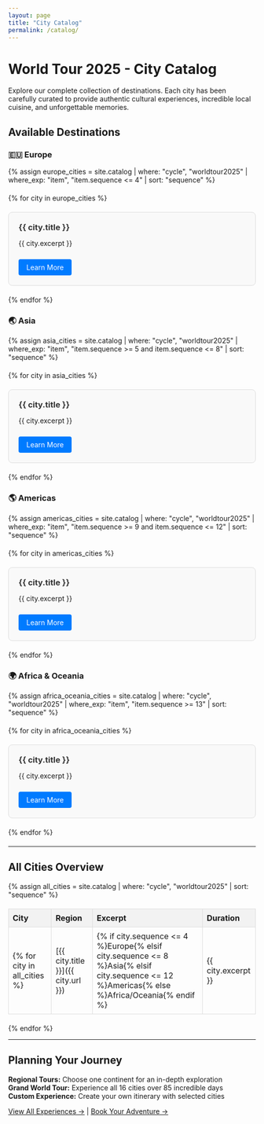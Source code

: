 ```yaml
---
layout: page
title: "City Catalog"
permalink: /catalog/
---
```


# World Tour 2025 - City Catalog

Explore our complete collection of destinations. Each city has been carefully curated to provide authentic cultural experiences, incredible local cuisine, and unforgettable memories.

## Available Destinations

### 🇪🇺 Europe
{% assign europe_cities = site.catalog | where: "cycle", "worldtour2025" | where_exp: "item", "item.sequence <= 4" | sort: "sequence" %}
<div class="city-grid">
{% for city in europe_cities %}
  <div class="city-card">
    <h3><a href="{{ city.url }}">{{ city.title }}</a></h3>
    <p>{{ city.excerpt }}</p>
    <a href="{{ city.url }}" class="btn">Learn More</a>
  </div>
{% endfor %}
</div>

### 🌏 Asia
{% assign asia_cities = site.catalog | where: "cycle", "worldtour2025" | where_exp: "item", "item.sequence >= 5 and item.sequence <= 8" | sort: "sequence" %}
<div class="city-grid">
{% for city in asia_cities %}
  <div class="city-card">
    <h3><a href="{{ city.url }}">{{ city.title }}</a></h3>
    <p>{{ city.excerpt }}</p>
    <a href="{{ city.url }}" class="btn">Learn More</a>
  </div>
{% endfor %}
</div>

### 🌎 Americas
{% assign americas_cities = site.catalog | where: "cycle", "worldtour2025" | where_exp: "item", "item.sequence >= 9 and item.sequence <= 12" | sort: "sequence" %}
<div class="city-grid">
{% for city in americas_cities %}
  <div class="city-card">
    <h3><a href="{{ city.url }}">{{ city.title }}</a></h3>
    <p>{{ city.excerpt }}</p>
    <a href="{{ city.url }}" class="btn">Learn More</a>
  </div>
{% endfor %}
</div>

### 🌍 Africa & Oceania
{% assign africa_oceania_cities = site.catalog | where: "cycle", "worldtour2025" | where_exp: "item", "item.sequence >= 13" | sort: "sequence" %}
<div class="city-grid">
{% for city in africa_oceania_cities %}
  <div class="city-card">
    <h3><a href="{{ city.url }}">{{ city.title }}</a></h3>
    <p>{{ city.excerpt }}</p>
    <a href="{{ city.url }}" class="btn">Learn More</a>
  </div>
{% endfor %}
</div>

---

## All Cities Overview

{% assign all_cities = site.catalog | where: "cycle", "worldtour2025" | sort: "sequence" %}

| City | Region | Excerpt | Duration |
|------|--------|---------|----------|
{% for city in all_cities %}| [{{ city.title }}]({{ city.url }}) | {% if city.sequence <= 4 %}Europe{% elsif city.sequence <= 8 %}Asia{% elsif city.sequence <= 12 %}Americas{% else %}Africa/Oceania{% endif %} | {{ city.excerpt }} | 4-6 days |
{% endfor %}

---

## Planning Your Journey

**Regional Tours:** Choose one continent for an in-depth exploration  
**Grand World Tour:** Experience all 16 cities over 85 incredible days  
**Custom Experience:** Create your own itinerary with selected cities

[View All Experiences →](/experiences/) | [Book Your Adventure →](/experiences/#book)

<style>
.city-grid {
  display: grid;
  grid-template-columns: repeat(auto-fit, minmax(300px, 1fr));
  gap: 20px;
  margin: 20px 0;
}

.city-card {
  border: 1px solid #ddd;
  padding: 20px;
  border-radius: 8px;
  background: #f9f9f9;
}

.city-card h3 {
  margin-top: 0;
  margin-bottom: 10px;
}

.city-card h3 a {
  text-decoration: none;
  color: #333;
}

.city-card h3 a:hover {
  color: #007bff;
}

.btn {
  display: inline-block;
  padding: 8px 16px;
  background: #007bff;
  color: white;
  text-decoration: none;
  border-radius: 4px;
  margin-top: 10px;
}

.btn:hover {
  background: #0056b3;
  color: white;
}

table {
  width: 100%;
  border-collapse: collapse;
  margin: 20px 0;
}

table th, table td {
  border: 1px solid #ddd;
  padding: 8px;
  text-align: left;
}

table th {
  background-color: #f2f2f2;
}
</style>